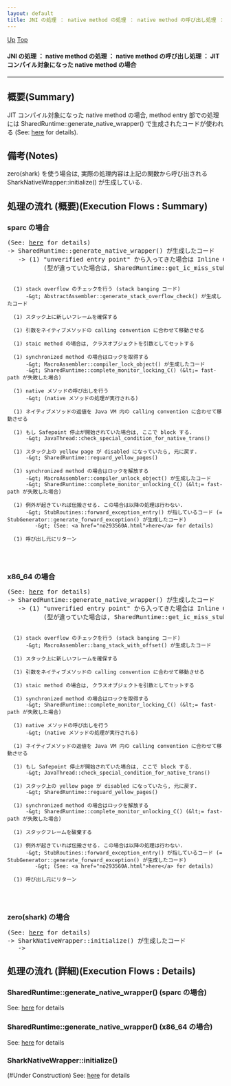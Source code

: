 ```yaml
---
layout: default
title: JNI の処理 ： native method の処理 ： native method の呼び出し処理 ： JIT コンパイル対象になった native method の場合  
---
```

[Up](noF_QFKdsW.html) [Top](../index.html)

#### JNI の処理 ： native method の処理 ： native method の呼び出し処理 ： JIT コンパイル対象になった native method の場合  

--- 
## 概要(Summary)
JIT コンパイル対象になった native method の場合, 
method entry 部での処理には SharedRuntime::generate_native_wrapper() で生成されたコードが使われる
(See: [here](no293548G.html) for details).

## 備考(Notes)
zero(shark) を使う場合は,
実際の処理内容は上記の関数から呼び出される SharkNativeWrapper::initialize() が生成している.

## 処理の流れ (概要)(Execution Flows : Summary)
### sparc の場合
<div class="flow-abst"><pre>
(See: <a href="no293548G.html">here</a> for details)
-&gt; SharedRuntime::generate_native_wrapper() が生成したコード
   -&gt; (1) &quot;unverified entry point&quot; から入ってきた場合は Inline Caching 用の型検査を行う.
          (型が違っていた場合は, SharedRuntime::get_ic_miss_stub() に格納されているスタブにジャンプ)

      (1) stack overflow のチェックを行う (stack banging コード)
          -&gt; AbstractAssembler::generate_stack_overflow_check() が生成したコード

      (1) スタック上に新しいフレームを確保する

      (1) 引数をネイティブメソッドの calling convention に合わせて移動させる

      (1) staic method の場合は, クラスオブジェクトを引数としてセットする

      (1) synchronized method の場合はロックを取得する
          -&gt; MacroAssembler::compiler_lock_object() が生成したコード
          -&gt; SharedRuntime::complete_monitor_locking_C() (&lt;= fast-path が失敗した場合)

      (1) native メソッドの呼び出しを行う
          -&gt; (native メソッドの処理が実行される)

      (1) ネイティブメソッドの返値を Java VM 内の calling convention に合わせて移動させる

      (1) もし Safepoint 停止が開始されていた場合は, ここで block する. 
          -&gt; JavaThread::check_special_condition_for_native_trans()

      (1) スタック上の yellow page が disabled になっていたら, 元に戻す.
          -&gt; SharedRuntime::reguard_yellow_pages()

      (1) synchronized method の場合はロックを解放する
          -&gt; MacroAssembler::compiler_unlock_object() が生成したコード
          -&gt; SharedRuntime::complete_monitor_unlocking_C() (&lt;= fast-path が失敗した場合)

      (1) 例外が起きていれば伝搬させる. この場合は以降の処理は行わない.
          -&gt; StubRoutines::forward_exception_entry() が指しているコード (= StubGenerator::generate_forward_exception() が生成したコード)
             -&gt; (See: <a href="no293560A.html">here</a> for details)

      (1) 呼び出し元にリターン
</pre></div>


### x86_64 の場合
<div class="flow-abst"><pre>
(See: <a href="no293548G.html">here</a> for details)
-&gt; SharedRuntime::generate_native_wrapper() が生成したコード
   -&gt; (1) &quot;unverified entry point&quot; から入ってきた場合は Inline Caching 用の型検査を行う.
          (型が違っていた場合は, SharedRuntime::get_ic_miss_stub() に格納されているスタブにジャンプ)

      (1) stack overflow のチェックを行う (stack banging コード)
          -&gt; MacroAssembler::bang_stack_with_offset() が生成したコード

      (1) スタック上に新しいフレームを確保する

      (1) 引数をネイティブメソッドの calling convention に合わせて移動させる

      (1) staic method の場合は, クラスオブジェクトを引数としてセットする

      (1) synchronized method の場合はロックを取得する
          -&gt; SharedRuntime::complete_monitor_locking_C() (&lt;= fast-path が失敗した場合)

      (1) native メソッドの呼び出しを行う
          -&gt; (native メソッドの処理が実行される)

      (1) ネイティブメソッドの返値を Java VM 内の calling convention に合わせて移動させる

      (1) もし Safepoint 停止が開始されていた場合は, ここで block する. 
          -&gt; JavaThread::check_special_condition_for_native_trans()

      (1) スタック上の yellow page が disabled になっていたら, 元に戻す.
          -&gt; SharedRuntime::reguard_yellow_pages()

      (1) synchronized method の場合はロックを解放する
          -&gt; SharedRuntime::complete_monitor_unlocking_C() (&lt;= fast-path が失敗した場合)

      (1) スタックフレームを破棄する

      (1) 例外が起きていれば伝搬させる. この場合は以降の処理は行わない.
          -&gt; StubRoutines::forward_exception_entry() が指しているコード (= StubGenerator::generate_forward_exception() が生成したコード)
             -&gt; (See: <a href="no293560A.html">here</a> for details)

      (1) 呼び出し元にリターン
</pre></div>

### zero(shark) の場合
<div class="flow-abst"><pre>
(See: <a href="no293548G.html">here</a> for details)
-&gt; SharkNativeWrapper::initialize() が生成したコード
   -&gt; 
</pre></div>


## 処理の流れ (詳細)(Execution Flows : Details)
### SharedRuntime::generate_native_wrapper() (sparc の場合)
See: [here](no7995P7K.html) for details

### SharedRuntime::generate_native_wrapper() (x86_64 の場合)
See: [here](no7995Qup.html) for details

### SharkNativeWrapper::initialize()
(#Under Construction)
See: [here](no7995g_Y.html) for details






